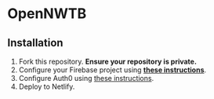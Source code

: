 # OpenNWTB
## Installation
1. Fork this repository. **Ensure your repository is __private__.**
2. Configure your Firebase project using **[these instructions](https://github.com/OpenNWTB/OpenNWTB/wiki/Database-Configuration)**.
3. Configure Auth0 using [these instructions](https://open.nwtb.io/auth0setup/).
4. Deploy to Netlify.

